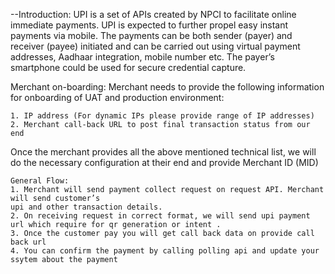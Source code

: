  --Introduction:
UPI is a set of APIs created by NPCI to facilitate online immediate payments. UPI is expected to
further propel easy instant payments via mobile. The payments can be both sender (payer) and
receiver (payee) initiated and can be carried out using virtual payment addresses, Aadhaar
integration, mobile number etc. The payer’s smartphone could be used for secure credential
capture.

Merchant on-boarding:
Merchant needs to provide the following information for onboarding of UAT and production
environment:
```Technical list:
1. IP address (For dynamic IPs please provide range of IP addresses)
2. Merchant call-back URL to post final transaction status from our end
```
Once the merchant provides all the above mentioned technical list, we will do the necessary
configuration at their end and provide Merchant ID (MID)  
```
General Flow:
1. Merchant will send payment collect request on request API. Merchant will send customer’s
upi and other transaction details.
2. On receiving request in correct format, we will send upi payment url which require for qr generation or intent .
3. Once the customer pay you will get call back data on provide call back url
4. You can confirm the payment by calling polling api and update your ssytem about the payment
```
